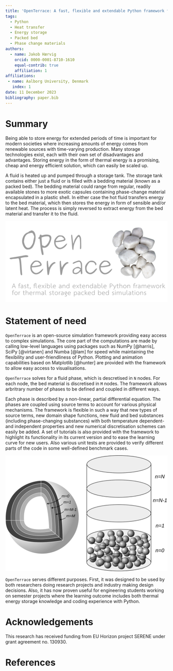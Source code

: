 ```yaml
---
title: 'OpenTerrace: A fast, flexible and extendable Python framework for thermal storage packed bed simulations'
tags:
  - Python
  - Heat transfer
  - Energy storage
  - Packed bed
  - Phase change materials
authors:
  - name: Jakob Hærvig
    orcid: 0000-0001-8710-1610
    equal-contrib: true
    affiliation: 1
affiliations:
 - name: Aalborg University, Denmark
   index: 1
date: 11 December 2023
bibliography: paper.bib
---
```


# Summary

Being able to store energy for extended periods of time is important for modern societies where increasing amounts of energy comes from renewable sources with time-varying production. Many storage technologies exist, each with their own set of disadvantages and advantages. Storing energy in the form of thermal energy is a promising, cheap and energy efficient solution, which can easily be scaled up.

A fluid is heated up and pumped through a storage tank. The storage tank contains either just a fluid or is filled with a bedding material (known as a packed bed). The bedding material could range from regular, readily available stones to more exotic capsules containing phase-change material encapsulated in a plastic shell. In either case the hot fluid transfers energy to the bed material, which then stores the energy in form of sensible and/or latent heat. The process is simply reversed to extract energy from the bed material and transfer it to the fluid.

![](docs/_figures/logo-banner-paths-grey.svg)

# Statement of need
`OpenTerrace` is an open-source simulation framework providing easy access to complex simulations. The core part of the computations are made by calling low-level languages using packages such as NumPy [@harris], SciPy [@virtanen] and  Numba [@lam] for speed while maintaining the flexibility and user-friendliness of Python. Plotting and animation capabilities based on Matplotlib [@hunter] are provided with the framework to allow easy access to visualisations.

`OpenTerrace` solves for a fluid phase, which is descretised in `N` nodes. For each node, the bed material is discretised in `M` nodes. The framework allows arbritrary number of phases to be defined and coupled in different ways.

Each phase is described by a non-linear, partial differential equation. The phases are coupled using source terms to account for various physical mechanisms. The framework is flexible in such a way that new types of source terms, new domain shape functions, new fluid and bed substances (including phase-changing substances) with both temperature dependent- and independent properties and new numerical discretisation schemes can easily be added. A set of tutorials is also provided with the framework to highlight its functionality in its current version and to ease the learning curve for new users. Also various unit tests are provided to verify different parts of the code in some well-defined benchmark cases.

![](docs/_figures/schematic.svg)

`OpenTerrace` serves different purposes. First, it was designed to be used by both researchers doing research projects and industry making design decisions. Also, it has now proven useful for engineering students working on semester projects where the learning outcome includes both thermal energy storage knowledge and coding experience with Python.

# Acknowledgements

This research has received funding from EU Horizon project SERENE under grant agreement no. 130930.

# References
